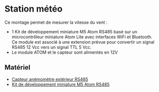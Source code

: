 # Station météo

Ce montage permet de mesurer la vitesse du vent :
* 1 Kit de développement miniature M5 Atom RS485 basé sur un microcontrôleur miniature Atom Lite avec interfaces WiFi et Bluetooth. Ce module est associé à une extension prévue pour convertir un signal RS485 12 Vcc vers un signal TTL 5 Vcc.
* Le module ATOM et le capteur sont alimentés en 12V

## Matériel

* [Capteur anémomètre extérieur RS485](https://www.aliexpress.com/item/1005005698076731.html)
* [Kit de développement miniature M5 Atom RS485](https://www.gotronic.fr/art-kit-atom-rs485-k045-32911.htm)

